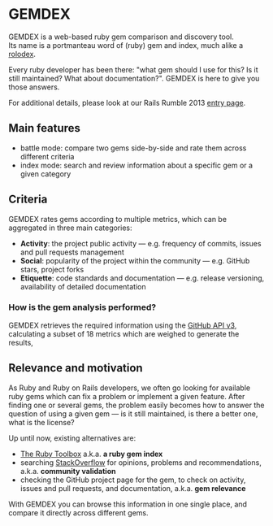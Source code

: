# GEMDEX

GEMDEX is a web-based ruby gem comparison and discovery tool.  
Its name is a portmanteau word of (ruby) gem and index, much alike a [rolodex](http://en.wikipedia.org/wiki/Rolodex).

Every ruby developer has been there: "what gem should I use for this? Is it still maintained? What about documentation?". GEMDEX is here to give you those answers.

For additional details, please look at our Rails Rumble 2013 [entry page](http://railsrumble.com/entries/266-gemdex).

## Main features

  - battle mode: compare two gems side-by-side and rate them across different criteria
  - index mode: search and review information about a specific gem or a given category

## Criteria

GEMDEX rates gems according to multiple metrics, which can be aggregated in three main categories:

  - **Activity**: the project public activity — e.g. frequency of commits, issues and pull requests management
  - **Social**: popularity of the project within the community — e.g. GitHub stars, project forks
  - **Etiquette**: code standards and documentation — e.g. release versioning, availability of detailed documentation
 
### How is the gem analysis performed?

GEMDEX retrieves the required information using the [GitHub API v3](http://developer.github.com/v3/), calculating a subset of 18 metrics which are weighed to generate the results,

## Relevance and motivation

As Ruby and Ruby on Rails developers, we often go looking for available ruby gems which can fix a problem or implement a given feature. After finding one or several gems, the problem easily becomes how to answer the question of using a given gem — is it still maintained, is there a better one, what is the license?

Up until now, existing alternatives are:

  - [The Ruby Toolbox](https://www.ruby-toolbox.com/) a.k.a. **a ruby gem index**
  - searching [StackOverflow](http://stackoverflow.com/) for opinions, problems and recommendations, a.k.a. **community validation**
  - checking the GitHub project page for the gem, to check on activity, issues and pull requests, and documentation, a.k.a. **gem relevance**

With GEMDEX you can browse this information in one single place, and compare it directly across different gems.
